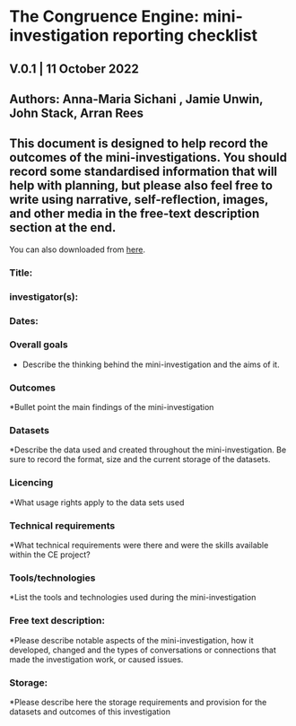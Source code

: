 # The Congruence Engine: mini-investigation reporting checklist
## V.0.1 | 11 October  2022
## Authors: Anna-Maria Sichani , Jamie Unwin, John Stack, Arran Rees 

## This document is designed to help record the outcomes of the mini-investigations. You should record some standardised information that will help with planning, but please also feel free to write using narrative, self-reflection, images, and other media in the free-text description section at the end. 
You can also downloaded from [here](https://github.com/Congruence-Engine/documentation/blob/main/data_management/Mini-investigation_checklist.docx). 

### Title:
### investigator(s):
### Dates:

### Overall goals
* Describe the thinking behind the mini-investigation and the aims of it.



### Outcomes
*Bullet point the main findings of the mini-investigation



### Datasets
*Describe the data used and created throughout the mini-investigation. Be sure to record the format, size and the current storage of the datasets.

### Licencing
*What usage rights apply to the data sets used



### Technical requirements
*What technical requirements were there and were the skills available within the CE project?


### Tools/technologies
*List the tools and technologies used during the mini-investigation


### Free text description:
*Please describe notable aspects of the mini-investigation, how it developed, changed and the types of conversations or connections that made the investigation work, or caused issues.


### Storage: 
*Please describe here the storage requirements and provision for the datasets and outcomes of this investigation
